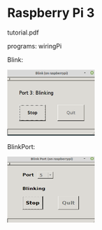 # Raspberry Pi 3

tutorial.pdf

programs:
wiringPi

Blink:

<img src="images/Blink.png" width="200" height="150">

BlinkPort:

<img src="images/BlinkPort.png" width="200" height="150">

